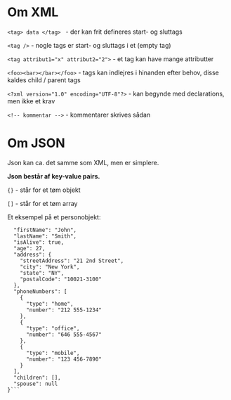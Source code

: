 # Om XML

```<tag> data </tag> ``` - der kan frit defineres start- og sluttags

```<tag />``` - nogle tags er start- og sluttags i et (empty tag)

```<tag attribut1="x" attribut2="2">``` -  et tag kan have mange attributter

```<foo><bar></bar></foo>``` - tags kan indlejres i hinanden efter behov, disse kaldes child / parent tags

```<?xml version="1.0" encoding="UTF-8"?>``` - kan begynde med declarations, men ikke et krav

```<!-- kommentar -->```  - kommentarer skrives sådan

# Om JSON

Json kan ca. det samme som XML, men er simplere.

**Json består af key-value pairs.**

```{}``` - står for et tøm objekt

```[]``` - står for et tøm array

Et eksempel på et personobjekt: 
```{
  "firstName": "John",
  "lastName": "Smith",
  "isAlive": true,
  "age": 27,
  "address": {
    "streetAddress": "21 2nd Street",
    "city": "New York",
    "state": "NY",
    "postalCode": "10021-3100"
  },
  "phoneNumbers": [
    {
      "type": "home",
      "number": "212 555-1234"
    },
    {
      "type": "office",
      "number": "646 555-4567"
    },
    {
      "type": "mobile",
      "number": "123 456-7890"
    }
  ],
  "children": [],
  "spouse": null
}```

